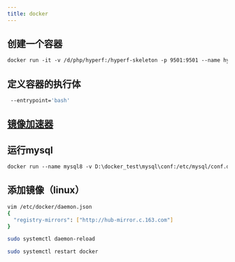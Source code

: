 ```yaml
---
title: docker
---
```


## 创建一个容器

```markdown
docker run -it -v /d/php/hyperf:/hyperf-skeleton -p 9501:9501 --name hyperf-mysql-redis --link mysql --link redis --entrypoint /bin/sh hyperf/hyperf:7.2-alpine-cli
```

## 定义容器的执行体

```dockerfile
 --entrypoint='bash'
```



## [镜像加速器](https://y6789umw.mirror.aliyuncs.com)





## 运行mysql

```dockerfile
docker run --name mysql8 -v D:\docker_test\mysql\conf:/etc/mysql/conf.d -e MYSQL_ROOT_PASSWORD=836334258 -p 3307:3306 -d mysql --character-set-server=utf8mb4 --collation-server=utf8mb4_unicode_ci
```



## 添加镜像（linux）

```bash
vim /etc/docker/daemon.json
{
  "registry-mirrors": ["http://hub-mirror.c.163.com"]
}

sudo systemctl daemon-reload 

sudo systemctl restart docker
```

